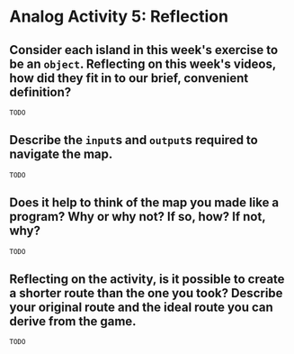 # Analog Activity 5: Reflection


## Consider each island in this week's exercise to be an `object`. Reflecting on this week's videos, how did they fit in to our brief, convenient definition?

`TODO`

## Describe the `input`s and `output`s required to navigate the map.

`TODO`

## Does it help to think of the map you made like a program? Why or why not? If so, how? If not, why?

`TODO`

## Reflecting on the activity, is it possible to create a shorter route than the one you took? Describe your original route and the ideal route you can derive from the game.

`TODO`